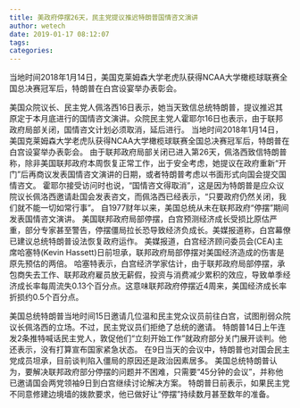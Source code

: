 ```yaml
---
title: 美政府停摆26天，民主党提议推迟特朗普国情咨文演讲
author: wetech
date: 2019-01-17 08:12:07
tags: 
categories: 
---
```

当地时间2018年1月14日，美国克莱姆森大学老虎队获得NCAA大学橄榄球联赛全国总决赛冠军后，特朗普在白宫设宴举办表彰会。
<!-- more -->
美国众院议长、民主党人佩洛西16日表示，她当天致信总统特朗普，提议推迟其原定于本月底进行的国情咨文演讲。众院民主党人霍耶尔16日也表示，由于联邦政府局部关闭，国情咨文计划必须取消，延后进行。
当地时间2018年1月14日，美国克莱姆森大学老虎队获得NCAA大学橄榄球联赛全国总决赛冠军后，特朗普在白宫设宴举办表彰会。
由于联邦政府局部关闭已进入第26天，佩洛西致信特朗普称，除非美国联邦政府本周恢复正常工作，出于安全考虑，她提议在政府重新“开门”后再商议发表国情咨文演讲的日期，或者特朗普考虑以书面形式向国会提交国情咨文。
霍耶尔接受访问时也说，“国情咨文得取消”，这是因为特朗普是应众议院议长佩洛西邀请赴国会发表咨文，而佩洛西已经表示，“只要政府仍然关闭，我们就不能一切如常行事”。
自1977财年以来，美国总统从未在联邦政府“停摆”期间发表国情咨文演讲。
美国联邦政府局部停摆，白宫预测经济成长受损比原估严重，部分专家甚至警告，停摆僵局拉长恐导致经济负成长。美媒报道称，白宫幕僚已建议总统特朗普设法恢复政府运作。
美媒报道，白宫经济顾问委员会(CEA)主席哈塞特(Kevin Hassett)日前坦承，联邦政府局部停摆对美国经济造成的伤害是原先预估的两倍。
哈塞特表示，白宫经济学家估计，由于联邦政府局部停摆，承包商失去工作、联邦政府雇员放无薪假，投资与消费减少累积的效应，导致单季经济成长率每周流失0.13个百分点。这意味联邦政府停摆近4周来，美国经济成长率折损约0.5个百分点。
 
 
美国总统特朗普当地时间15日邀请几位温和民主党众议员前往白宫，试图削弱众院议长佩洛西的立场。不过，民主党议员们拒绝了总统的邀请。
特朗普14日上午连发2条推特喊话民主党人，敦促他们“立刻开始工作”就政府部分关门展开谈判。他还表示，没有打算宣布国家紧急状态。
在9日当天的会议中，特朗普也对国会民主党成员坦承，目前谈判陷入僵局的原因还是政治因素居多。
美国总统特朗普认为，要解决联邦政府部分停摆的问题并不困难，只需要“45分钟的会议”，并称他已邀请国会两党领袖9日到白宫继续讨论解决方案。
特朗普日前表示，如果民主党不同意修建边境墙的拨款要求，他已做好让“停摆”持续数月甚至数年的准备。
